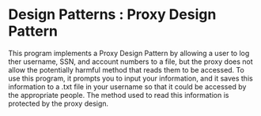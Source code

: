 # Design Patterns : Proxy Design Pattern



This program implements a Proxy Design Pattern by allowing a user to 
log ther username, SSN, and account numbers to a file, but the proxy
does not allow the potentially harmful method that reads them to be 
accessed. To use this program, it prompts you to input your information,
and it saves this information to a .txt file in your username so that 
it could be accessed by the appropriate people. The method used 
to read this information is protected by the proxy design.